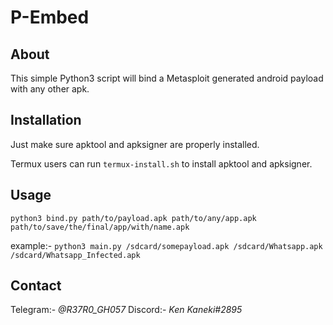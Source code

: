 # P-Embed

## About

This simple Python3 script will bind a Metasploit generated android payload with any other apk.

## Installation

Just make sure apktool and apksigner are properly installed.

Termux users can run `termux-install.sh` to install apktool and apksigner.


## Usage

`python3 bind.py path/to/payload.apk path/to/any/app.apk path/to/save/the/final/app/with/name.apk`

example:- `python3 main.py /sdcard/somepayload.apk /sdcard/Whatsapp.apk /sdcard/Whatsapp_Infected.apk`

## Contact

Telegram:- *@R37R0_GH057*
Discord:- *Ken Kaneki#2895*
